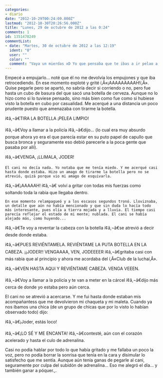 ```yaml
---
categories:
- diario
date: "2012-10-29T00:24:09.000Z"
lastmod: "2012-10-30T20:26:56.000Z"
title: "Lunes, 29 de octubre de 2012 a las 0:24"
comments: 1
id: 1351470249
commentList:
- date: "Martes, 30 de octubre de 2012 a las 12:19"
  ident: "0"
  user: ""
  color: ""
  comment: "Vaya un mierdas xD Yo que pensaba que te ibas a ir pelao a casa xD Menudo relato de ciencia ficción xD"
---
```


Empecé a empujarlo... noté que él no me devolvía los empujones y que iba retrocediendo. En ese momento exploté y grité í‚Â«¡AAAAAAAAAH!í‚Â». Quise pegarle pero se apartó, no sabría decir si corriendo o no, pero fue hasta un cubo de basura del que sacó una botella de cerveza. Aunque no lo hizo como si lo tuviese pensado, sino más bien como fue como si hubiese visto la botella en cubo por casualidad. Me acerqué a una distancia un poco prudente puesto que amenazaba con tirarme la botella.  
  
í¢â‚¬â€TIRA LA BOTELLA ¡PELEA LIMPIO!  
  
í¢â‚¬â€Voy a llamar a la policía í¢â‚¬â€dijo... (lo cual era muy absurdo porque ahora yo era el que parecía estar en su puto papel de capullo que busca bronca y seguramente eso debió parecerle a la poca gente que pasaba por allí).  
  
í¢â‚¬â€VENGA, ¡LLíMALA, JODER!  
  
    El cani no decía nada. Yo notaba que me tenía miedo. Y me acerqué casi hasta donde estaba. Hizo un amago de tirarme la botella pero no se atrevió, quizá porque vio mi amago de esquivarla.   
  
í¢â‚¬â€¡AAAAAH! í¢â‚¬â€ volví a gritar con todas mis fuerzas como soltando toda la rabia que llegaba dentro.  
  
    En ese momento relampagueó y a los escasos segundos tronó. Lloviznaba, un detalle que aún no había mencionado y que sin duda lo hacía todo más interesante, pues olía a tierra mojada y a lluvia. El tiempo casi parecía reflejar el estado de mi mente; nublada. El cani se había alejado más, como huyendo...  
  
í¢â‚¬â€Te voy a reventar la cabeza con la botella í¢â‚¬â€se atrevió a decir desde donde estaba.  
  
í¢â‚¬â€PUES REVIÉNTAMELA. REVIÉNTAME LA PUTA BOTELLA EN LA CABEZA. ¡¡JODER!! VENGAAAA, VEN, JODEEEER í¢â‚¬â€gritaba casi con más rabia que al principio y ahora me acordaba del í‚Â«Club de la luchaí‚Â».  
  
í¢â‚¬â€VEN HASTA AQUí Y REVIÉNTAME CABEZA. VENGA VEEEN.  
  
í¢â‚¬â€Voy a llamar a la policía y te van a meter en la cárcel í¢â‚¬â€dijo más cerca de donde yo estaba pero aún cerca.  
  
El cani no se atrevió a acercarse. Y me fui hasta donde estaban mis acompañantess que me devolvieron mi chaqueta y mi maleta. Cuando ya nos íbamos una chica (de un grupo de chicas que por lo visto lo habían observado todo) dijo:  
  
í¢â‚¬â€¡Joder, estás loco!  
  
í¢â‚¬â€¡LO SÉ Y ME ENCANTA! í¢â‚¬â€contesté, aún con el corazón acelerado y hasta el culo de adrenalina.  
  
Casi no podía hablar por todo lo que había gritado y me fallaba un poco la voz, pero no podía borrar la sonrisa que tenía en la cara y disimular lo satisfecho que me sentía. Aunque aún tenía ganas de pegarle al cani, seguramente por culpa del subidón de adrenalina... Eso me alegró el día... y también ganar a póquer.,.